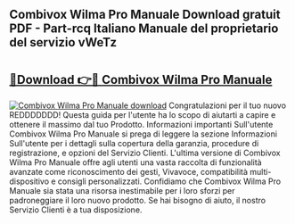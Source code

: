 ## Combivox Wilma Pro Manuale Download gratuit PDF - Part-rcq Italiano Manuale del proprietario del servizio vWeTz

# <h2><a href="http://dfbmkbi.blite.top/?on=Combivox+Wilma+Pro+Manuale">🔗Download 👉🔴 Combivox Wilma Pro Manuale</a></h2>

[![Combivox Wilma Pro Manuale download](https://i.imgur.com/lujVjoI.png)](http://dfbmkbi.blite.top/?on=Combivox+Wilma+Pro+Manuale)
Congratulazioni per il tuo nuovo REDDDDDDD! Questa guida per l'utente ha lo scopo di aiutarti a capire e ottenere il massimo dal tuo Prodotto. Informazioni importanti Sull'utente Combivox Wilma Pro Manuale si prega di leggere la sezione Informazioni Sull'utente per i dettagli sulla copertura della garanzia, procedure di registrazione, e opzioni del Servizio Clienti. L'ultima versione di Combivox Wilma Pro Manuale offre agli utenti una vasta raccolta di funzionalità avanzate come riconoscimento dei gesti, Vivavoce, compatibilità multi-dispositivo e consigli personalizzati. Confidiamo che Combivox Wilma Pro Manuale sia stata una risorsa inestimabile per i loro sforzi per padroneggiare il loro nuovo prodotto. Se hai bisogno di aiuto, il nostro Servizio Clienti è a tua disposizione.
